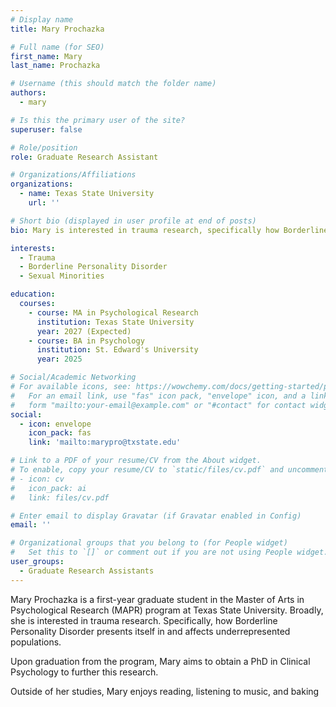 ```yaml
---
# Display name
title: Mary Prochazka

# Full name (for SEO)
first_name: Mary
last_name: Prochazka

# Username (this should match the folder name)
authors:
  - mary

# Is this the primary user of the site?
superuser: false

# Role/position
role: Graduate Research Assistant

# Organizations/Affiliations
organizations:
  - name: Texas State University
    url: ''

# Short bio (displayed in user profile at end of posts)
bio: Mary is interested in trauma research, specifically how Borderline Personality Disorder presents itself in and affects underrepresented populations.

interests:
  - Trauma
  - Borderline Personality Disorder
  - Sexual Minorities

education:
  courses:
    - course: MA in Psychological Research
      institution: Texas State University
      year: 2027 (Expected)
    - course: BA in Psychology
      institution: St. Edward's University
      year: 2025

# Social/Academic Networking
# For available icons, see: https://wowchemy.com/docs/getting-started/page-builder/#icons
#   For an email link, use "fas" icon pack, "envelope" icon, and a link in the
#   form "mailto:your-email@example.com" or "#contact" for contact widget.
social:
  - icon: envelope
    icon_pack: fas
    link: 'mailto:marypro@txstate.edu'

# Link to a PDF of your resume/CV from the About widget.
# To enable, copy your resume/CV to `static/files/cv.pdf` and uncomment the lines below.
# - icon: cv
#   icon_pack: ai
#   link: files/cv.pdf

# Enter email to display Gravatar (if Gravatar enabled in Config)
email: ''

# Organizational groups that you belong to (for People widget)
#   Set this to `[]` or comment out if you are not using People widget.
user_groups:
  - Graduate Research Assistants
---
```


Mary Prochazka is a first-year graduate student in the Master of Arts in Psychological Research (MAPR) program at Texas State University. Broadly, she is interested in trauma research. Specifically, how Borderline Personality Disorder presents itself in and affects underrepresented populations. 

Upon graduation from the program, Mary aims to obtain a PhD in Clinical Psychology to further this research.

Outside of her studies, Mary enjoys reading, listening to music, and baking